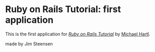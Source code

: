 # Ruby on Rails Tutorial: first application

This is the first application for
[*Ruby on Rails Tutorial*](http://railstutorial.org/)
by [Michael Hartl](http://michaelhartl.com/).

made by Jim Steensen